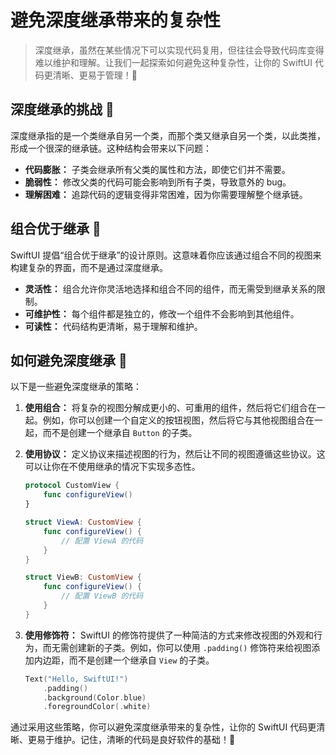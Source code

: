 ﻿# 避免深度继承带来的复杂性

> 深度继承，虽然在某些情况下可以实现代码复用，但往往会导致代码库变得难以维护和理解。让我们一起探索如何避免这种复杂性，让你的 SwiftUI 代码更清晰、更易于管理！🎉

## 深度继承的挑战 🤯

深度继承指的是一个类继承自另一个类，而那个类又继承自另一个类，以此类推，形成一个很深的继承链。这种结构会带来以下问题：

*   **代码膨胀：** 子类会继承所有父类的属性和方法，即使它们并不需要。
*   **脆弱性：** 修改父类的代码可能会影响到所有子类，导致意外的 bug。
*   **理解困难：** 追踪代码的逻辑变得非常困难，因为你需要理解整个继承链。

## 组合优于继承 💪

SwiftUI 提倡“组合优于继承”的设计原则。这意味着你应该通过组合不同的视图来构建复杂的界面，而不是通过深度继承。

*   **灵活性：** 组合允许你灵活地选择和组合不同的组件，而无需受到继承关系的限制。
*   **可维护性：** 每个组件都是独立的，修改一个组件不会影响到其他组件。
*   **可读性：** 代码结构更清晰，易于理解和维护。

## 如何避免深度继承 🤔

以下是一些避免深度继承的策略：

1.  **使用组合：** 将复杂的视图分解成更小的、可重用的组件，然后将它们组合在一起。例如，你可以创建一个自定义的按钮视图，然后将它与其他视图组合在一起，而不是创建一个继承自 `Button` 的子类。

2.  **使用协议：** 定义协议来描述视图的行为，然后让不同的视图遵循这些协议。这可以让你在不使用继承的情况下实现多态性。

    ```swift
    protocol CustomView {
        func configureView()
    }

    struct ViewA: CustomView {
        func configureView() {
            // 配置 ViewA 的代码
        }
    }

    struct ViewB: CustomView {
        func configureView() {
            // 配置 ViewB 的代码
        }
    }
    ```

3.  **使用修饰符：** SwiftUI 的修饰符提供了一种简洁的方式来修改视图的外观和行为，而无需创建新的子类。例如，你可以使用 `.padding()` 修饰符来给视图添加内边距，而不是创建一个继承自 `View` 的子类。

    ```swift
    Text("Hello, SwiftUI!")
        .padding()
        .background(Color.blue)
        .foregroundColor(.white)
    ```

通过采用这些策略，你可以避免深度继承带来的复杂性，让你的 SwiftUI 代码更清晰、更易于维护。记住，清晰的代码是良好软件的基础！🚀


